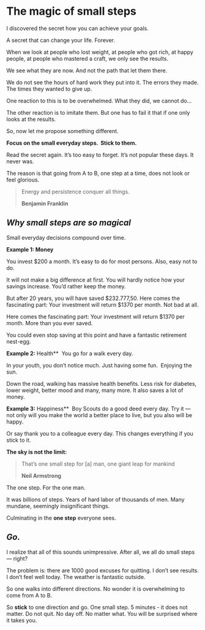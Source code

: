 # The magic of small steps

I discovered the secret how you can achieve your goals.

A secret that can change your life. Forever.

When we look at people who lost weight, at people who got rich, at happy people, at people who mastered a craft, we only see the results.

We see what they are now. And not the path that let them there.

We do not see the hours of hard work they put into it. The errors they made. The times they wanted to give up.

One reaction to this is to be overwhelmed. What they did, we cannot do…

The other reaction is to imitate them. But one has to fail it that if one only looks at the results.

So, now let me propose something different.

**Focus on the small everyday steps.  Stick to them.**

Read the secret again. It’s too easy to forget. It’s not popular these days. It never was.

The reason is that going from A to B, one step at a time, does not look or feel glorious.

> Energy and persistence conquer all things.
> 
> 
> **Benjamin Franklin**
> 

## *Why small steps are so magical*

Small everyday decisions compound over time.

**Example 1: Money**

You invest $200 a month. It’s easy to do for most persons. Also, easy not to do.

It will not make a big difference at first. You will hardly notice how your savings increase. You’d rather keep the money.

But after 20 years, you will have saved $232.777,50. Here comes the fascinating part: Your investment will return $1370 per month. Not bad at all.

Here comes the fascinating part: Your investment will return $1370 per month. More than you ever saved.

You could even stop saving at this point and have a fantastic retirement nest-egg.

**Example 2:** Health**  You go for a walk every day.

In your youth, you don’t notice much. Just having some fun.  Enjoying the sun.

Down the road, walking has massive health benefits. Less risk for diabetes, lower weight, better mood and many, many more. It also saves a lot of money.

**Example 3:** Happiness**  Boy Scouts do a good deed every day. Try it — not only will you make the world a better place to live, but you also will be happy.

Or say thank you to a colleague every day. This changes everything if you stick to it.

**The sky is not the limit:**

> That’s one small step for [a] man, one giant leap for mankind
> 
> 
> **Neil Armstrong**
> 

The one step. For the one man.

It was billions of steps. Years of hard labor of thousands of men. Many mundane, seemingly insignificant things.

Culminating in the **one step** everyone sees.

## *Go.*

I realize that all of this sounds unimpressive. After all, we all do small steps — right?

The problem is: there are 1000 good excuses for quitting. I don’t see results. I don’t feel well today. The weather is fantastic outside.

So one walks into different directions. No wonder it is overwhelming to come from A to B.

So **stick** to one direction and go. One small step. 5 minutes - it does not matter. Do not quit. No day off. No matter what. You will be surprised where it takes you.